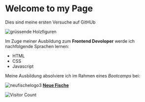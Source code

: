 # Welcome to my Page
Dies sind meine ersten Versuche auf GitHUb

![grüssende Holzfiguren](https://images.unsplash.com/photo-1610030852212-438471e34223?ixlib=rb-4.0.3&ixid=MnwxMjA3fDB8MHxwaG90by1wYWdlfHx8fGVufDB8fHx8&auto=format&fit=crop&w=435&q=80)

Im Zuge meiner Ausbildung zum **Frontend Devoloper** werde ich nachfolgende Sprachen lernen:

- HTML
- CSS
- Javascript


Meine Ausbildung absolviere ich im Rahmen eines _Bootcamps_ bei:


![neufischelogo3](https://user-images.githubusercontent.com/117660396/221603183-fff3c187-adb6-41cd-8324-e492d2d3df48.jpeg)
[**Neue Fische**](https://www.neuefische.de/)


![Visitor Count](https://profile-counter.glitch.me/KivancUlucan/count.svg)

